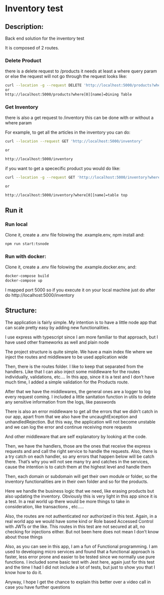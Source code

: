 # Inventory test

## Description:

Back end solution for the inventory test

It is composed of 2 routes.

### Delete Product

there is a delete request to /products
it needs at least a where query param or else the request will not go through
the request looks like:

```bash
curl --location -g --request DELETE 'http://localhost:5000/products?where[0][name]=Dining%20Table'
or
http://localhost:5000/products?where[0][name]=Dining Table

```

### Get Inventory

there is also a get request to /inventory
this can be done with or without a where param

For example, to get all the articles in the inventory you can do:

```bash
curl --location --request GET 'http://localhost:5000/inventory'

or

http://localhost:5000/inventory

```

if you want to get a spececific product you would do like:

```bash
curl --location -g --request GET 'http://localhost:5000/inventory?where[0][name]=table%20top'

or

http://localhost:5000/inventory?where[0][name]=table top
```

## Run it

### Run local

Clone it, create a .env file folowing the .example.env, npm install and:

```bash
npm run start:tsnode
```

### Run with docker:

Clone it, create a .env file folowing the .example.docker.env, and:

```bash
docker-compose build
docker-compose up
```

I mapped port 5000 so if you execute it on your local machine just do after do http://localhost:5000/inventory

## Structure:

The application is fairly simple. My intention is to have a little node app that can scale pretty easy by adding new functionalities.

I use express with typescript since I am more familiar to that approach, but I have used other frameworks as well and plain node

The project structure is quite simple. We have a main index file where we inject the routes and middleware to be used application wide

Then, there is the routes folder. I like to keep that separated from the handlers. Like that I can also inject some middleware for the routes individually, validations, etc…. In this app, since it is a test and I don’t have much time, I added a simple validation for the Products route.

After that we have the middlewares, the general ones are a logger to log every request coming. I included a little sanitation function in utils to delete any sensitive information from the logs, like passwords

There is also an error middleware to get all the errors that we didn’t catch in our app, apart from that we also have the uncaughtException and unhandledRejection. But this way, the application will not become unstable and we can log the error and continue receiving more requests

And other middleware that are self explanatory by looking at the code.

Then, we have the handlers, those are the ones that receive the express requests and and call the right service to handle the requests. Also, there is a try catch on each handler, so any errors that happen below will be catch there. That’s why you will not see many try and catches in the services, cause the intention is to catch them at the highest level and handle them

Then, each domain or subdomain will get their own module or folder, so the inventory functionalities are in their own folder and so for the products.

Here we handle the business logic that we need, like erasing products but also updating the inventory. Obviously this is very light in this app since it is a test. In a real world up there would be more things to take in consideration, like transactions , etc…..

Also, the routes are not authenticated nor authorized in this test. Again, in a real world app we would have some kind or Role based Accessed Control with JWTs or the like. This routes in this test are not secured at all, no checking for injections either. But not been here does not mean I don’t know about those things

Also, as you can see in this app, I am a fun of Functional programming. I am used to developing micro services and found that a functional approach is faster, less error prone and easier to be tested since we normally use pure functions.
I included some basic test with Jest here, again just for this test and the time I had I did not include a lot of tests, but just to show you that I know how to do it.

Anyway, I hope I get the chance to explain this better over a video call in case you have further questions
